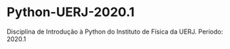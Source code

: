 # Python-UERJ-2020.1
Disciplina de Introdução à Python do Instituto de Física da UERJ. Período: 2020.1
